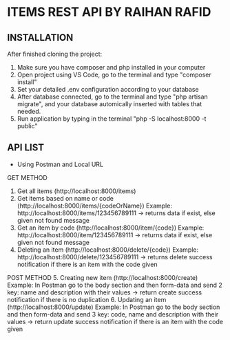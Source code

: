 # ITEMS REST API BY RAIHAN RAFID

## INSTALLATION

After finished cloning the project:
1. Make sure you have composer and php installed in your computer
2. Open project using VS Code, go to the terminal and type "composer install"
3. Set your detailed .env configuration according to your database
4. After database connected, go to the terminal and type "php artisan migrate", and your database automically inserted with tables that needed.
5. Run application by typing in the terminal "php -S localhost:8000 -t public"

## API LIST

* Using Postman and Local URL

GET METHOD
1. Get all items (http://localhost:8000/items)
2. Get items based on name or code (http://localhost:8000/items/{codeOrName})
   Example: http://localhost:8000/items/123456789111 -> returns data if exist, else given not found message
3. Get an item by code (http://localhost:8000/item/{code})
   Example: http://localhost:8000/item/123456789111 -> returns data if exist, else given not found message
4. Deleting an item (http://localhost:8000/delete/{code})
   Example: http://localhost:8000/delete/123456789111 -> returns delete success notification if there is an item with the code given
   
POST METHOD
5. Creating new item (http://localhost:8000/create)
   Example: In Postman go to the body section and then form-data and send 2 key: name and description with their values -> return create success notification if there is no        duplication
6. Updating an item (http://localhost:8000/update)
   Example: In Postman go to the body section and then form-data and send 3 key: code, name and description with their values -> return update success notification if there is      an item with the code given

   



